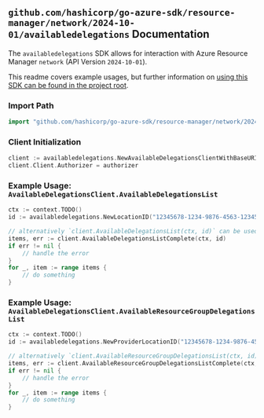 
## `github.com/hashicorp/go-azure-sdk/resource-manager/network/2024-10-01/availabledelegations` Documentation

The `availabledelegations` SDK allows for interaction with Azure Resource Manager `network` (API Version `2024-10-01`).

This readme covers example usages, but further information on [using this SDK can be found in the project root](https://github.com/hashicorp/go-azure-sdk/tree/main/docs).

### Import Path

```go
import "github.com/hashicorp/go-azure-sdk/resource-manager/network/2024-10-01/availabledelegations"
```


### Client Initialization

```go
client := availabledelegations.NewAvailableDelegationsClientWithBaseURI("https://management.azure.com")
client.Client.Authorizer = authorizer
```


### Example Usage: `AvailableDelegationsClient.AvailableDelegationsList`

```go
ctx := context.TODO()
id := availabledelegations.NewLocationID("12345678-1234-9876-4563-123456789012", "locationName")

// alternatively `client.AvailableDelegationsList(ctx, id)` can be used to do batched pagination
items, err := client.AvailableDelegationsListComplete(ctx, id)
if err != nil {
	// handle the error
}
for _, item := range items {
	// do something
}
```


### Example Usage: `AvailableDelegationsClient.AvailableResourceGroupDelegationsList`

```go
ctx := context.TODO()
id := availabledelegations.NewProviderLocationID("12345678-1234-9876-4563-123456789012", "example-resource-group", "locationName")

// alternatively `client.AvailableResourceGroupDelegationsList(ctx, id)` can be used to do batched pagination
items, err := client.AvailableResourceGroupDelegationsListComplete(ctx, id)
if err != nil {
	// handle the error
}
for _, item := range items {
	// do something
}
```
